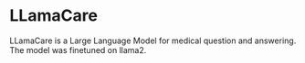 # LLamaCare
LLamaCare is a Large Language Model for medical question and answering. The model was finetuned on llama2.
